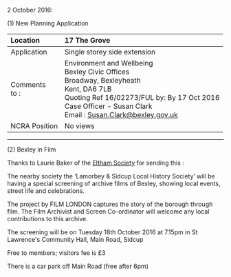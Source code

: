 2 October 2016:

(1) New Planning Application

| Location          | 17 The Grove                                                                                                                                                                                                                                            |
| :---------------- | :------------------------------------------------------------------------------------------------------------------------------------------------------------------------------------------------------------------------------------------------------ |
| Application       | Single storey side extension                                                                                                                                                                                                                            |
| Comments <br>to : | Environment and Wellbeing <br>Bexley Civic Offices <br>Broadway, Bexleyheath <br>Kent, DA6 7LB <br>Quoting Ref 16/02273/FUL by: By 17 Oct 2016 <br>Case Officer - Susan Clark <br>Email : [Susan.Clark@bexley.gov.uk](mailto:Susan.Clark@bexley.gov.uk) |
| NCRA Position     | No views                                                                                                                                                                                                                                                |

---

(2) Bexley in Film

Thanks to Laurie Baker of the [Eltham Society](http://www.theelthamsociety.org.uk/) for sending this :

The nearby society the ‘Lamorbey & Sidcup Local History Society’ will be having a special screening of archive films of Bexley, showing local events, street life and celebrations.

The project by FILM LONDON captures the story of the borough through film. The Film Archivist and Screen Co-ordinator will welcome any local contributions to this archive.

The screening will be on Tuesday 18th October 2016 at 7.15pm in St Lawrence's Community Hall, Main Road, Sidcup

Free to members; visitors fee is £3

There is a car park off Main Road (free after 6pm)
